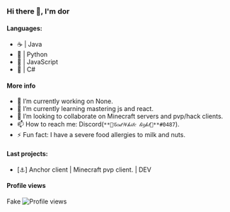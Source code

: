 ### Hi there 👋, I'm dor

#### Languages:
 - ☕ | Java
 - 🐍 | Python
 - 📄 | JavaScript
 - 🍵 | C#

#### More info
- 🔭 I’m currently working on None.
- 🌱 I’m currently learning mastering js and react.
- 👯 I’m looking to collaborate on Minecraft servers and pvp/hack clients.
- 📫 How to reach me: Discord(`**💎𝒢𝑜𝒹𝒲𝒽𝒾𝓉𝑒 𝓁𝒾𝑔𝒽𝓉💎**#0487`).
- ⚡ Fun fact: I have a severe food allergies to milk and nuts.

#### Last projects:
 - [⚓] Anchor client | Minecraft pvp client. | DEV

#### Profile views
Fake
![Profile views](https://gpvc.arturio.dev/Godwhitelight)
